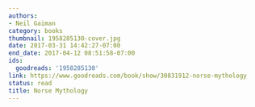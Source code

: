 ```yaml
---
authors:
- Neil Gaiman
category: books
thumbnail: 1958285130-cover.jpg
date: 2017-03-31 14:42:27-07:00
end_date: 2017-04-12 08:51:58-07:00
ids:
  goodreads: '1958285130'
link: https://www.goodreads.com/book/show/30831912-norse-mythology
status: read
title: Norse Mythology
---
```

